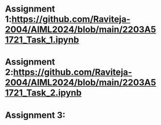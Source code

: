 # Assignment 1:https://github.com/Raviteja-2004/AIML2024/blob/main/2203A51721_Task_1.ipynb
# Assignment 2:https://github.com/Raviteja-2004/AIML2024/blob/main/2203A51721_Task_2.ipynb
# Assignment 3:

